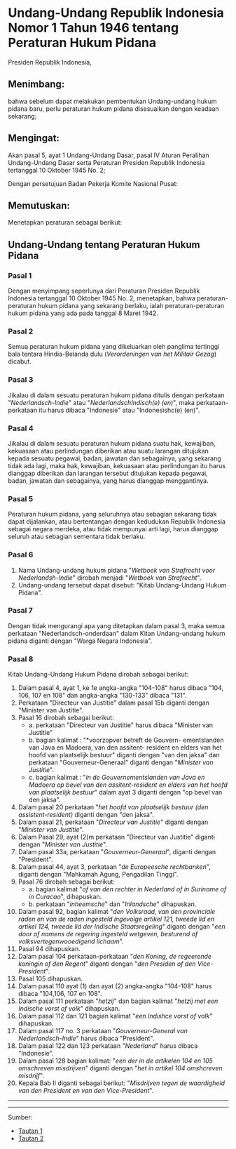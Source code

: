 # Undang-Undang Republik Indonesia Nomor 1 Tahun 1946 tentang Peraturan Hukum Pidana

Presiden Republik Indonesia,

## Menimbang:

bahwa sebelum dapat melakukan pembentukan Undang-undang hukum pidana baru, perlu peraturan hukum pidana disesuaikan dengan
keadaan sekarang;

## Mengingat:
Akan pasal 5, ayat 1 Undang-Undang Dasar, pasal IV Aturan Peralihan Undang-Undang Dasar serta Peraturan Presiden Republik Indonesia
tertanggal 10 Oktober 1945 No. 2;

Dengan persetujuan Badan Pekerja Komite Nasional Pusat:

## Memutuskan:
Menetapkan peraturan sebagai berikut:

## Undang-Undang tentang Peraturan Hukum Pidana

### Pasal 1

Dengan menyimpang seperlunya dari Peraturan Presiden Republik Indonesia tertanggal 10 Oktober 1945 No. 2, menetapkan, bahwa peraturan-peraturan hukum pidana yang sekarang berlaku, ialah peraturan-peraturan hukum pidana yang ada pada tanggal 8 Maret 1942.

### Pasal 2

Semua peraturan hukum pidana yang dikeluarkan oleh panglima tertinggi bala tentara Hindia-Belanda dulu (*Verordeningen van het Militair Gezag*) dicabut.

### Pasal 3

Jikalau di dalam sesuatu peraturan hukum pidana ditulis dengan perkataan "*Nederlandsch-Indie*" atau "*NederlandschIndisch(e) (en)*", maka perkataan-perkataan itu harus dibaca "Indonesie" atau "Indonesishc(e) (en)".

### Pasal 4

Jikalau di dalam sesuatu peraturan hukum pidana suatu hak, kewajiban, kekuasaan atau perlindungan diberikan atau suatu larangan ditujukan kepada sesuatu pegawai, badan, jawatan dan sebagainya, yang sekarang tidak ada lagi, maka hak, kewajiban, kekuasaan atau perlindungan itu harus dianggap diberikan dan larangan tersebut ditujukan kepada pegawai, badan, jawatan dan sebagainya, yang harus dianggap menggantinya.

### Pasal 5
Peraturan hukum pidana, yang seluruhnya atau sebagian sekarang tidak dapat dijalankan, atau bertentangan dengan kedudukan Republik Indonesia sebagai negara merdeka, atau tidak mempunyai arti lagi, harus dianggap seluruh atau sebagian sementara tidak berlaku.

### Pasal 6

1. Nama Undang-undang hukum pidana "*Wetboek van Strafrecht voor Nederlandsh-Indie*" dirobah menjadi "*Wetboek van Strafrecht*".
2. Undang-undang tersebut dapat disebut: "Kitab Undang-Undang Hukum Pidana".

### Pasal 7

Dengan tidak mengurangi apa yang ditetapkan dalam pasal 3, maka semua perkataan "Nederlandsch-onderdaan" dalam Kitan Undang-undang hukum pidana diganti dengan "Warga Negara Indonesia".

### Pasal 8

Kitab Undang-Undang Hukum Pidana dirobah sebagai berikut:
1. Dalam pasal 4, ayat 1, ke 1e angka-angka "104-108" harus dibaca "104, 106, 107 en 108" dan angka-angka "130-133" dibaca "131".
2. Perkataan "Directeur van Justitie" dalam pasal 15b diganti dengan "Minister van
Justitie".
3. Pasal 16 dirobah sebagai berikut:
    * a. perkataan "Directeur van Justitie" harus dibaca "Minister van Justitie"
    * b. bagian kalimat : "*voorzopver betreft de Gouvern- ementslanden van Java en Madoera, van den assitent- resident en elders van het hoofd van plaatselijk bestuur" diganti dengan "van den jaksa" dan perkataan "Gouverneur-Generaal" diganti dengan "*Minister van Justitie*".
    * c. bagian kalimat : "*in de Gouvernementslanden van Java en Madoera op bevel van den assitent-resident en elders van het hoofd van plaatselijk bestuur*" dalam ayat 3 diganti dengan "op bevel van den jaksa".
4. Dalam pasal 20 perkataan "*het hoofd van plaatselijk bestuur (den assistent-resident)* diganti dengan "den jaksa".
5. Dalam pasal 21, perkataan "*Directeur van Justitie*" diganti dengan "*Minister van Justitie*".
6. Dalam Pasal 29, ayat (2)m perkataan "Directeur van Justitie" diganti dengan "*Minister van Justitie*".
7. Dalam pasal 33a, perkataan "*Gouverneur-Generaal*", diganti dengan "President".
8. Dalam pasal 44, ayat 3, perkataan "*de Europeesche rechtbanken*", diganti dengan "Mahkamah Agung, Pengadilan Tinggi".
9. Pasal 76 dirobah sebagai berikut:
    * a. bagian kalimat "*of van den rechter in Nederland of in Suriname of in Curacao*", dihapuskan.
    * b. perkataan "*inheemsche*" dan "*Inlandsche*" dihapuskan.
10. Dalam pasal 92, bagian kalimat "*den Volksraad, van den provinciale raden en van de raden ingesteld ingevolge artikel 121, tweede lid en artikel 124, tweede lid der Indische Staatsregeling*" diganti dengan "*een door of namens de regering ingesteld wetgeven, besturend of volksvertegenwooedigend lichaam*".
11. Pasal 94 dihapuskan.
12. Dalam pasal 104 perkataan-perkataan "*den Koning, de regeerende koningin of den Regent*" diganti dengan "*den Presiden of den Vice-President*".
13. Pasal 105 dihapuskan.
14. Dalam pasal 110 ayat (1) dan ayat (2) angka-angka "104-108" harus dibaca "104,106, 107 en 108".
15. Dalam pasal 111 perkataan "*hetzij*" dan bagian kalimat "*hetzij met een Indische vorst of volk*" dihapuskan.
16. Dalam pasal 112 dan 121 bagian kalimat "*een Indishce vorst of volk*" dihapuskan.
17. Dalam pasal 117 no. 3 perkataan "*Gouverneur-General van Nederlandsch-Indie*" harus dibaca "President".
18. Dalam pasal 122 dan 123 perkataan "*Nederland*" harus dibaca "Indonesie".
19. Dalam pasal 128 bagian kalimat: "*een der in de artikelen 104 en 105 omschreven misdrijven*" diganti dengan "*het in artikel 104 omshcreven misdrijf*".
20. Kepala Bab II diganti sebagai berikut: "*Misdrijven tegen de waardigheid van den President en van den Vice-President*".

---

---
Sumber:
* [Tautan 1](https://peraturan.go.id/peraturan/view.html?id=11e44c4e2acd8a5093cd313231323133)
* [Tautan 2](https://peraturan.go.id/common/dokumen/ln/1946/uu1-1946.pdf)
